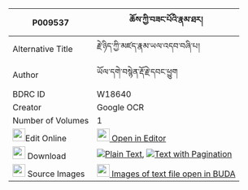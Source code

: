 |P009537|ཆོས་ཀྱི་བཟང་པོའི་རྣམ་ཐར། 
| --- | --- 
|Alternative Title |རྗེ་ཉིད་ཀྱི་མཛད་རྣམ་ཡལ་འདབ་བཞི་པ།
|Author| ཡོལ་དགེ་བསྙེན་རྡོ་རྗེ་དབང་ཕྱུག
|BDRC ID | W18640
|Creator | Google OCR
|Number of Volumes| 1
|<img width="25" src="https://img.icons8.com/color/25/000000/edit-property.png">Edit Online| [<img width="25" src="https://avatars.githubusercontent.com/u/45091458?s=200&v=4"> Open in Editor](http://editor.openpecha.org/P009537)
|<img width="25" src="https://img.icons8.com/fluent/48/000000/download-2.png"/>  Download | [![](https://img.icons8.com/color/20/000000/txt.png)Plain Text](https://github.com/Openpecha/P009537/releases/download/v1/cho_kyi_zangpo_i_namtar_plain_P009537.zip), [![](https://img.icons8.com/color/20/000000/txt.png)Text with Pagination](https://github.com/Openpecha/P009537/releases/download/v1/cho_kyi_zangpo_i_namtar_pages_P009537.zip)
|<img width="25" src="https://img.icons8.com/plasticine/100/000000/pictures-folder.png"/>  Source Images | [<img width="25" src="https://library.bdrc.io/icons/BUDA-small.svg"> Images of text file open in BUDA](https://library.bdrc.io/show/bdr:W18640)
